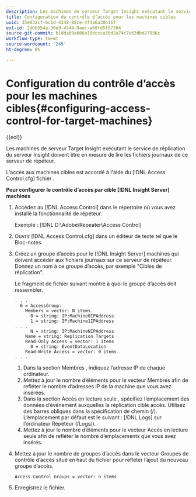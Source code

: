 ```yaml
---
description: Les machines de serveur Target Insight exécutant le service de réplication du serveur Insight doivent être en mesure de lire les fichiers journaux de ce serveur de répéteur.
title: Configuration du contrôle d’accès pour les machines cibles
uuid: 35e032cf-6c1d-4348-88ce-4f4a6a30b16f
exl-id: 2d0b554a-30e9-4344-9aec-a68fd5f57304
source-git-commit: b1dda69a606a16dccca30d2a74c7e63dbd27936c
workflow-type: tm+mt
source-wordcount: '245'
ht-degree: 6%

---
```


# Configuration du contrôle d’accès pour les machines cibles{#configuring-access-control-for-target-machines}

{{eol}}

Les machines de serveur Target Insight exécutant le service de réplication du serveur Insight doivent être en mesure de lire les fichiers journaux de ce serveur de répéteur.

L&#39;accès aux machines cibles est accordé à l&#39;aide du [!DNL Access Control.cfg] fichier .

**Pour configurer le contrôle d’accès par cible [!DNL Insight Server] machines**

1. Accédez au [!DNL Access Control] dans le répertoire où vous avez installé la fonctionnalité de répéteur.

   Exemple : [!DNL D:\Adobe\Repeater\Access Control]

1. Ouvrir [!DNL Access Control.cfg] dans un éditeur de texte tel que le Bloc-notes.
1. Créez un groupe d’accès pour le [!DNL Insight Server] machines qui doivent accéder aux fichiers journaux sur ce serveur de répéteur. Donnez un nom à ce groupe d’accès, par exemple &quot;Cibles de réplication&quot;.

   Le fragment de fichier suivant montre à quoi le groupe d’accès doit ressembler.

   ```
   . . . 
     6 = AccessGroup: 
       Members = vector: N items 
         0 = string: IP:Machine0IPAddress 
         1 = string: IP:Machine1IPAddress 
   . . . 
         N = string: IP:MachineNIPAddress 
       Name = string: Replication Targets 
       Read-Only Access = vector: 1 items 
         0 = string: EventDataLocation 
       Read-Write Access = vector: 0 items 
   . . .
   ```

   1. Dans la section Membres , indiquez l’adresse IP de chaque ordinateur.
   1. Mettez à jour le nombre d’éléments pour le vecteur Membres afin de refléter le nombre d’adresses IP de la machine que vous avez insérées.
   1. Dans la section Accès en lecture seule , spécifiez l’emplacement des données d’événement auxquelles la réplication cible accès. Utilisez des barres obliques dans la spécification de chemin (/). L’emplacement par défaut est le suivant : [!DNL Logs] sur l’ordinateur Répéteur (/Logs/).
   1. Mettez à jour le nombre d’éléments pour le vecteur Accès en lecture seule afin de refléter le nombre d’emplacements que vous avez insérés.

1. Mettez à jour le nombre de groupes d’accès dans le vecteur Groupes de contrôle d’accès situé en haut du fichier pour refléter l’ajout du nouveau groupe d’accès.

   ```
   Access Control Groups = vector: n items
   ```

1. Enregistrez le fichier.
